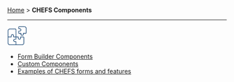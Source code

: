 [Home](.) > **CHEFS Components**
***

![](images/chefs-components-icon.png)

* [Form Builder Components](Form-Builder-Components) 
* [Custom Components](Custom-Components)
* [Examples of CHEFS forms and features](Examples-of-CHEFS-forms-and-features)



